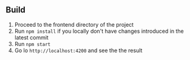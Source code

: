 ## Build

1) Proceed to the frontend directory of the project
2) Run `npm install` if you locally don't have changes introduced in the latest commit
3) Run `npm start`
4) Go lo `http://localhost:4200` and see the the result